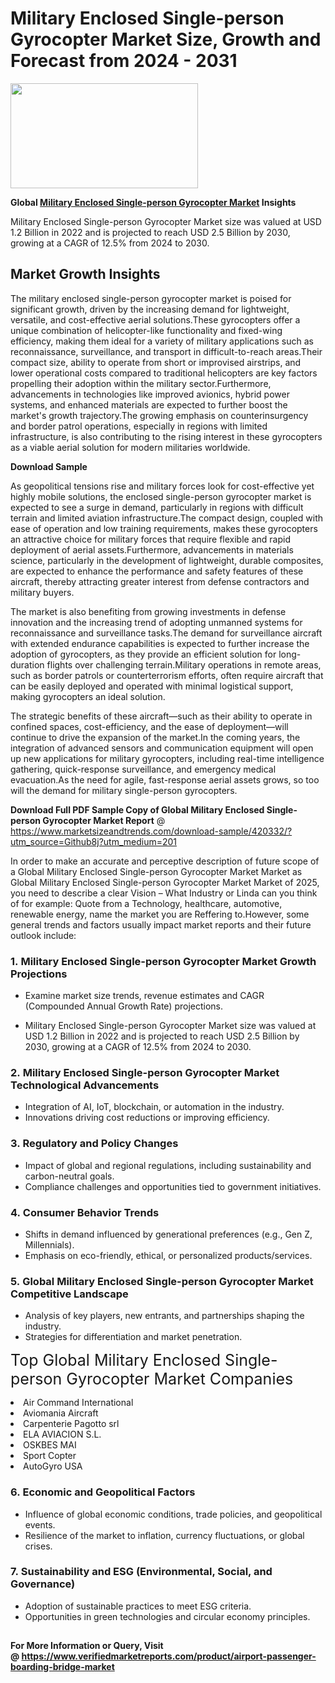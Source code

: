 <H1>Military Enclosed Single-person Gyrocopter Market Size, Growth and Forecast from 2024 - 2031</H1><img class="aligncenter size-medium wp-image-584254" src="https://thirdeyenews.in/wp-content/uploads/2024/09/Global-Market-Research-300x168.jpeg" alt="" width="300" height="168" /><p><strong>Global&nbsp;<a href="https://www.marketsizeandtrends.com/download-sample/420332/?utm_source=Github8j?utm_medium=201">Military Enclosed Single-person Gyrocopter Market</a> Insights</strong></p><p>Military Enclosed Single-person Gyrocopter Market size was valued at USD 1.2 Billion in 2022 and is projected to reach USD 2.5 Billion by 2030, growing at a CAGR of 12.5% from 2024 to 2030.</p><p><h2>Market Growth Insights</h2><p>The military enclosed single-person gyrocopter market is poised for significant growth, driven by the increasing demand for lightweight, versatile, and cost-effective aerial solutions.These gyrocopters offer a unique combination of helicopter-like functionality and fixed-wing efficiency, making them ideal for a variety of military applications such as reconnaissance, surveillance, and transport in difficult-to-reach areas.Their compact size, ability to operate from short or improvised airstrips, and lower operational costs compared to traditional helicopters are key factors propelling their adoption within the military sector.Furthermore, advancements in technologies like improved avionics, hybrid power systems, and enhanced materials are expected to further boost the market's growth trajectory.The growing emphasis on counterinsurgency and border patrol operations, especially in regions with limited infrastructure, is also contributing to the rising interest in these gyrocopters as a viable aerial solution for modern militaries worldwide.</p><p><strong>Download Sample</strong></p><p>As geopolitical tensions rise and military forces look for cost-effective yet highly mobile solutions, the enclosed single-person gyrocopter market is expected to see a surge in demand, particularly in regions with difficult terrain and limited aviation infrastructure.The compact design, coupled with ease of operation and low training requirements, makes these gyrocopters an attractive choice for military forces that require flexible and rapid deployment of aerial assets.Furthermore, advancements in materials science, particularly in the development of lightweight, durable composites, are expected to enhance the performance and safety features of these aircraft, thereby attracting greater interest from defense contractors and military buyers.</p><p>The market is also benefiting from growing investments in defense innovation and the increasing trend of adopting unmanned systems for reconnaissance and surveillance tasks.The demand for surveillance aircraft with extended endurance capabilities is expected to further increase the adoption of gyrocopters, as they provide an efficient solution for long-duration flights over challenging terrain.Military operations in remote areas, such as border patrols or counterterrorism efforts, often require aircraft that can be easily deployed and operated with minimal logistical support, making gyrocopters an ideal solution.</p><p>The strategic benefits of these aircraft—such as their ability to operate in confined spaces, cost-efficiency, and the ease of deployment—will continue to drive the expansion of the market.In the coming years, the integration of advanced sensors and communication equipment will open up new applications for military gyrocopters, including real-time intelligence gathering, quick-response surveillance, and emergency medical evacuation.As the need for agile, fast-response aerial assets grows, so too will the demand for military single-person gyrocopters.</p><p><span class=""><strong>Download Full PDF Sample Copy of Global Military Enclosed Single-person Gyrocopter Market Report</strong> @ <a href="https://www.marketsizeandtrends.com/download-sample/420332/?utm_source=Github8j?utm_medium=201" target="_blank">https://www.marketsizeandtrends.com/download-sample/420332/?utm_source=Github8j?utm_medium=201</a></span></p><p>In order to make an accurate and perceptive description of future scope of a Global&nbsp;Military Enclosed Single-person Gyrocopter Market Market as Global&nbsp;Military Enclosed Single-person Gyrocopter Market Market of 2025, you need to describe a clear Vision &ndash; What Industry or Linda can you think of for example: Quote from a Technology, healthcare, automotive, renewable energy, name the market you are Reffering to.However, some general trends and factors usually impact market reports and their future outlook include:</p><h3>1.&nbsp;<strong>Military Enclosed Single-person Gyrocopter Market Growth Projections</strong></h3><ul><li>Examine market size trends, revenue estimates and CAGR (Compounded Annual Growth Rate) projections.</li><li><p>Military Enclosed Single-person Gyrocopter Market size was valued at USD 1.2 Billion in 2022 and is projected to reach USD 2.5 Billion by 2030, growing at a CAGR of 12.5% from 2024 to 2030.</p></li></ul><h3>2.&nbsp;<strong>Military Enclosed Single-person Gyrocopter Market Technological Advancements</strong></h3><ul><li>Integration of AI, IoT, blockchain, or automation in the industry.</li><li>Innovations driving cost reductions or improving efficiency.</li></ul><h3>3.&nbsp;<strong>Regulatory and Policy Changes</strong></h3><ul><li>Impact of global and regional regulations, including sustainability and carbon-neutral goals.</li><li>Compliance challenges and opportunities tied to government initiatives.</li></ul><h3>4.&nbsp;<strong>Consumer Behavior Trends</strong></h3><ul><li>Shifts in demand influenced by generational preferences (e.g., Gen Z, Millennials).</li><li>Emphasis on eco-friendly, ethical, or personalized products/services.</li></ul><h3>5.&nbsp;<strong>Global Military Enclosed Single-person Gyrocopter Market Competitive Landscape</strong></h3><ul><li>Analysis of key players, new entrants, and partnerships shaping the industry.</li><li>Strategies for differentiation and market penetration.</li></ul><p data-pm-slice="1 1 []"><span style="color: inherit; font-family: inherit; font-size: 25px;">Top Global Military Enclosed Single-person Gyrocopter Market Companies</span></p><div class="" data-test-id=""><p><li>Air Command International</li><li> Aviomania Aircraft</li><li> Carpenterie Pagotto srl</li><li> ELA AVIACION S.L.</li><li> OSKBES MAI</li><li> Sport Copter</li><li> AutoGyro USA</li></p></div><h3>6.&nbsp;<strong>Economic and Geopolitical Factors</strong></h3><ul><li>Influence of global economic conditions, trade policies, and geopolitical events.</li><li>Resilience of the market to inflation, currency fluctuations, or global crises.</li></ul><h3>7.&nbsp;<strong>Sustainability and ESG (Environmental, Social, and Governance)</strong></h3><ul><li>Adoption of sustainable practices to meet ESG criteria.</li><li>Opportunities in green technologies and circular economy principles.</li></ul><h2><strong style="font-size: 14px;">For More Information or Query, Visit @&nbsp;</strong><a style="background-color: #ffffff; font-size: 14px;" href="https://www.marketsizeandtrends.com/report/military-enclosed-single-person-gyrocopter-market/" target="_blank">https://www.verifiedmarketreports.com/product/airport-passenger-boarding-bridge-market</a></h2>